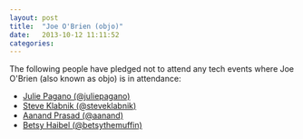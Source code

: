 ```yaml
---
layout: post
title:  "Joe O'Brien (objo)"
date:   2013-10-12 11:11:52
categories:
---
```


The following people have pledged not to attend any tech events where Joe
O'Brien (also known as objo) is in attendance:

* [Julie Pagano (@juliepagano)](https://twitter.com/juliepagano/status/388839312558927872)
* [Steve Klabnik (@steveklabnik)](https://twitter.com/steveklabnik/status/387731220664434690)
* [Aanand Prasad (@aanand)](https://twitter.com/aanand/status/389054922899337216)
* [Betsy Haibel (@betsythemuffin)](https://twitter.com/betsythemuffin/status/389057651545763840)
